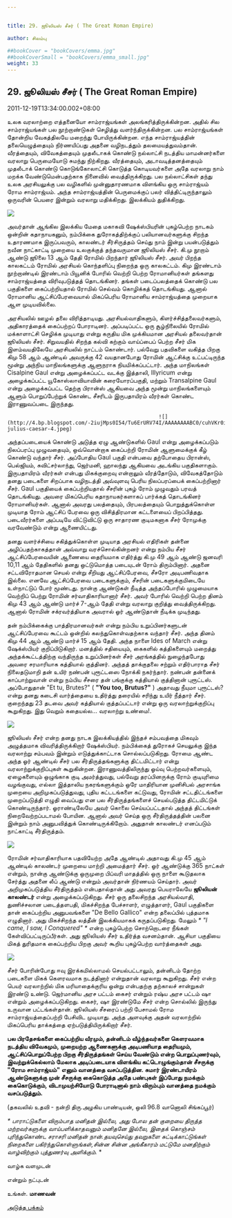 ```yaml
---


title: 29. ஜூலியஸ் சீசர் ( The Great Roman Empire)

author: சிலம்பு

##bookCover = "bookCovers/emma.jpg"
##bookCoverSmall = "bookCovers/emma_small.jpg"
weight: 33
---
```


## 29. ஜூலியஸ் சீசர் ( The Great Roman Empire)

2011-12-19T13:34:00.002+08:00

உலக வரலாற்றை எத்தனையோ சாம்ராஜ்யங்கள் அலங்கரித்திருக்கின்றன. அதில் சில சாம்ராஜ்யங்கள் பல நூற்றாண்டுகள் செழித்து வளர்ந்திருக்கின்றன. பல சாம்ராஜ்யங்கள் தோன்றிய வேகத்திலயே மறைந்து போயிருக்கின்றன. எந்த சாம்ராஜ்யத்தின் தலையெழுத்தையும் நிர்ணயிப்பது அதனை வழிநடத்தும் தலமையத்துவம்தான். வீரத்தையும், விவேகத்தையும் முதலீடாகக் கொண்டு நல்லாட்சி நடத்திய மாமன்னர்களை வரலாறு பெருமையோடு சுமந்து நிற்கிறது. வீரத்தையும், அடாவடித்தனத்தையும் முதலீடாக் கொண்டு கொடுங்கோலாட்சி கொடுத்த கொடியவர்களை அதே வரலாறு நாம் மறக்க வேண்டுமென்பதற்காக நினைவில் வைத்திருக்கிறது. பல நல்லாட்சிகள் தந்து உலக அரசியலுக்கு பல வழிகளில் முன்னுதாரணமாக விளங்கிய ஒரு சாம்ராஜ்யம் ரோம சாம்ராஜ்யம். அந்த சாம்ராஜ்யத்தின் பெருமைக்குப் பலர் வித்திட்டிருந்தாலும் ஒருவரின் பெயரை இன்றும் வரலாறு மதிக்கிறது. இலக்கியம் துதிக்கிறது.

![](http://1.bp.blogspot.com/-an_FJm64cts/Tu7H-jLHLiI/AAAAAAAABDM/hKDWfSmiJOU/s1600/JuliusCaesar.jpg)

அவர்தான் ஆங்கில இலக்கிய மேதை மகாகவி ஷேக்ஸ்பியரின் புகழ்பெற்ற நாடகம் ஒன்றின் கதாநாயகனும், நம்பிக்கை துரோகத்திற்க்குப் பலியானவர்களுக்கு சிறந்த உதாரணமாக இருப்பவரும், காலண்டர் சீர்சிருத்தம் செய்து நாம் இன்று பயன்படுத்தும் நவீன நாட்காட்டி முறையை உலகுக்குத் தந்தவருமான ஜூலியஸ் சீசர். கி.மு நூறாம் ஆண்டு ஜூலை 13 ஆம் தேதி ரோமில் பிறந்தார் ஜூலியஸ் சீசர். அவர் பிறந்த காலகட்டம் ரோமில் அரசியல் கொந்தளிப்பு நிறைந்த ஒரு காலகட்டம். கிமு இரண்டாம் நூற்றாண்டில் இரண்டாம் பியூனிக் போரில் வெற்றி பெற்ற ரோமானியர்கள் தங்களது சாம்ராஜ்யத்தை விரிவுபடுத்தத் தொடங்கினர். தங்கள் படைப்பலத்தைக் கொண்டு பல பகுதிகளை கைப்பற்றியதால் ரோமில் செல்வம் கொழிக்கத் தொடங்கியது. ஆனால் ரோமானிய ஆட்சிப்பேரவையால் மிகப்பெரிய ரோமானிய சாம்ராஜ்யத்தை முறையாக ஆள முடியவில்லை.

அரசியலில் ஊழல் தலை விரித்தாடியது. அரசியல்வாதிகளும், கிளர்ச்சித்தலைவர்களும், அதிகாரத்தைக் கைப்பற்றப் போராடினர். அப்படிப்பட்ட ஒரு சூழ்நிலையில் ரோமில் மக்காளாட்சி செழிக்க முடியாது என்று கருதிய மிக முக்கியமான அரசியல் தலைவர்தான் ஜூலியஸ் சீசர். சிறுவயதில் சிறந்த கல்வி கற்கும் வாய்ப்பைப் பெற்ற சீசர் மிக இளம்வயதிலேயே அரசியலில் நாட்டம் கொண்டார். பல்வேறு பதவிகளை வகித்த பிறகு கிமு 58 ஆம் ஆண்டில் அவருக்கு 42 வயதானபோது ரோமின் ஆட்சிக்கு உட்பட்டிருந்த மூன்று அந்நிய மாநிலங்களுக்கு ஆளுநராக நியமிக்கப்பட்டார். அந்த மாநிலங்கள் Cisalpine Gaul என்று அழைக்கப்பட்ட வடக்கு இத்தாலி, Illyricum என்று அழைக்கப்பட்ட யூகோஸ்லாவியாவின் கரையோரப்பகுதி, மற்றும் Transalpine Gaul என்று அழைக்கப்பட்ட தெற்கு பிரான்ஸ் ஆகியவை அந்த மூன்று மாநிலங்களையும் ஆளும் பொறுப்பேற்றுக் கொண்ட சீசரிடம் இருபதாயிரம் வீரர்கள் கொண்ட இராணுவப்படை இருந்தது.

    
    
                                                     ![](http://4.bp.blogspot.com/-2iujMps0I54/Tu6ErURV74I/AAAAAAAABC0/cuhVKr0iUYY/s320/pictures-julius-caesar-4.jpeg)
    

அந்தப்படையைக் கொண்டு அடுத்த ஏழு ஆண்டுகளில் Gaul என்று அழைக்கப்படும் நிலப்பரப்பு முழுவதையும், ஒவ்வொன்றாக கைப்பற்றி ரோமின் ஆளுமைக்குக் கீழ் கொண்டு வந்தார் சீசர். அப்போதிய Gaul பகுதி என்பவை தற்போதைய பிரான்ஸ், பெல்ஜியம், சுவிட்சர்லாந்து, ஜெர்மனி, ஹாலந்து ஆகியவை அடங்கிய பகுதிகளாகும். இருபதாயிரம் வீரர்கள் என்பது மிகக்குறைவு என்றாலும் வீரத்தோடும், விவேகத்தோடும் தனது படைகளை சிறப்பாக வழிநடத்தி அவ்வுளவு பெரிய நிலப்பரப்பைக் கைப்பற்றினார் சீசர். Gaul பகுதியைக் கைப்பற்றியதால் சீசரின் புகழ் ரோம் முழுவதும் பரவத் தொடங்கியது. அவரை மிகப்பெரிய கதாநாயகர்களாகப் பார்க்கத் தொடங்கினர் ரோமானியர்கள். ஆனால் அவரது பலத்தையும், பிரபலத்தையும் பொறுத்துக்கொள்ள முடியாத ரோம் ஆட்சிப் பேரவை ஒரு விசித்திரமான கட்டளையைப் பிறப்பித்தது. படைவீரர்களை அப்படியே விட்டுவிட்டு ஒரு சாதாரண குடிமகனாக சீசர் ரோமுக்கு வரவேண்டும் என்று ஆணையிட்டது.

தனது வளர்ச்சியை சகித்துக்கொள்ள முடியாத அரசியல் எதிரிகள் தன்னை அழிப்பதற்காகத்தான் அவ்வாறு வரச்சொல்கின்றனர் என்று நம்பிய சீசர் ஆட்சிப்பேரவையின் ஆணையை தைரியமாக எதிர்த்து கி.மு 49 ஆம் ஆண்டு ஜனவரி 10,11 ஆம் தேதிகளில் தனது ஒட்டுமொத்த படையுடன் ரோம் திரும்பினார். அதனை சட்டவிரோதமான செயல் என்று சீறியது ஆட்சிப்பேரவை, சீசரோ அடிபணிவதாக இல்லை. எனவே ஆட்சிப்பேரவை படைகளுக்கும், சீசரின் படைகளுக்குமிடையே உள்நாட்டுப் போர் மூண்டது. நான்கு ஆண்டுகள் நீடித்த அந்தப்போரில் முழுமையாக வெற்றிப் பெற்று ரோமின் சர்வாதிகாரியானார் சீசர். அவர் போரில் வெற்றி பெற்ற தினம் கிமு 43 ஆம் ஆண்டு மார்ச் 7-ஆம் தேதி என்று வரலாறு குறித்து வைத்திருக்கிறது. ஆனால் ரோமின் சக்ரவர்த்தியாக அவரால் ஓர் ஆண்டுதான் நீடிக்க முடிந்தது.

தன் நம்பிக்கைக்கு பாத்திரமானவர்கள் என்று நம்பிய உறுப்பினர்களுடன் ஆட்சிப்பேரவை கூட்டம் ஒன்றில் கலந்துகொள்வதற்காக வந்தார் சீசர். அந்த தினம் கிமு 44 ஆம் ஆண்டு மார்ச் 15 ஆம் தேதி. அந்த நாளை Ides of March என்று ஷேக்ஸ்பியர் குறிப்பிடுகிறார். மனத்தில் சதியையும், கைகளில் கத்திகளையும் மறைத்து அந்தக்கூட்டத்திற்கு வந்திருந்த உறுப்பினர்கள் சீசர் அரங்கத்தில் நுழைந்தபோது அவரை சரமாரியாக கத்தியால் குத்தினர். அந்தத் தாக்குதலை சற்றும் எதிர்பாராத சீசர் நிலைதடுமாறி தன் உயிர் நண்பன் புரூட்டஸை நோக்கி நகர்ந்தார். நண்பன் தன்னைக் காப்பாற்றுவான் என்று நம்பிய சீசரை தன் பங்குக்கு கத்தியால் குத்தினான் புரூட்டஸ். அப்போதுதான் "Et tu, Brutes?" ( **"You too, Brutus?"** ) அதாவது நீயுமா புரூட்டஸ்? என்று தனது கடைசி வார்த்தையை உதிர்த்து தரையில் சரிந்து உயிர் நீத்தார் சீசர். குறைந்தது 23 தடவை அவர் கத்தியால் குத்தப்பட்டார் என்று ஒரு வரலாற்றுக்குறிப்பு கூறுகிறது. இது வெறும் கதையல்ல... வரலாற்று உண்மை!.

![](http://2.bp.blogspot.com/-ST5zpifVVw0/Tu7J7dzQpqI/AAAAAAAABDk/qnfo7yvqwhQ/s320/The+Last+Senate+of+Julius+Caesar.jpg)

ஜூலியஸ் சீசர் என்ற தனது நாடக இலக்கியத்தில் இந்தச் சம்பவத்தை மிகவும் அழுத்தமாக விவரித்திருக்கிறார் ஷேக்ஸ்பியர். நம்பிக்கைத் துரோகச் செயலுக்கு இந்த வரலாற்று சம்பவம் இன்றும் எடுத்துக்காட்டாக சொல்லப்படுகிறது. ரோமை ஆண்ட அந்த ஓர் ஆண்டில் சீசர் பல சீர்திருத்தங்களுக்கு திட்டமிட்டார் என்று வரலாற்றுக்குறிப்புகள் கூறுகின்றன. இராணுவத்திலிருந்து ஓய்வு பெற்றவர்களையும், ஏழைகளையும் ஒழுங்காக குடி அமர்த்துவது, பல்வேறு தரப்பினருக்கு ரோம் குடியுரிமை வழங்குவது, எல்லா இத்தாலிய நகரங்களுக்கும் ஒரே மாதிரியான முனிசிபல் அரசாங்க முறையை அறிமுகப்படுத்துவது, புதிய கட்டடங்களை கட்டுவது, ரோமின் சட்டதிட்டங்களை முறைப்படுத்தி எழுதி வைப்பது என பல சீர்திருத்தங்களைச் செயல்படுத்த திட்டமிட்டுக் கொண்டிருந்தார். ஓராண்டிலேயே அவர் கொலை செய்யப்பட்டதால் அந்தத் திட்டங்கள் நிறைவேற்றப்படாமல் போயின. ஆனால் அவர் செய்த ஒரு சீர்திருத்தத்தின் பலனை இன்றும் நாம் அனுபவித்துக் கொண்டிருக்கிறோம். அதுதான் காலண்டர் எனப்படும் நாட்காட்டி சீர்திருத்தம்.

![](http://1.bp.blogspot.com/-g119up6cCko/Tu7IYpjR4fI/AAAAAAAABDc/PtSVh8FTzxU/s1600/images.jpg)

ரோமின் சர்வாதிகாரியாக பதவியேற்ற அதே ஆண்டில் அதாவது கி.மு 45 ஆம் ஆண்டில் காலண்டர் முறையை மாற்றி அமைத்தார் சீசர். ஓர் ஆண்டுக்கு 365 நாட்கள் என்றும், நான்கு ஆண்டுக்கு ஒருமுறை பிப்வரி மாதத்தில் ஒரு நாளை கூடுதலாக சேர்த்து அதனை லீப் ஆண்டு என்றும் அவர்தான் நிர்ணயம் செய்தார். அவர் அறிமுகப்படுத்திய சீர்திருத்தம் என்பதால்தான் அது அவரது பெயராலேயே **ஜூலியன் காலண்டர்** என்று அழைக்கப்படுகிறது. சீசர் ஒரு தலைசிறந்த அரசியல்வாதி, துணிச்சலான படைத்தளபதி, மிகச்சிறந்த பேச்சாளர், எழுத்தாளர், Gaul பகுதிகளை தான் கைப்பற்றிய அனுபவங்களை "De Bello Gallico" என்ற தலைப்பில் புத்தமாக எழுதினார். அது மிகச்சிறந்த லத்தீன் இலக்கியமாகக் கருதப்படுகிறது. மேலும் _* "I came, I saw, I Conquered" *_ என்ற புகழ்பெற்ற சொற்றொடரை நீங்கள் கேள்விப்பட்டிருப்பீர்கள். அது ஜூலியஸ் சீசர் உதிர்த்த வசனம்தான். ஆசியா பகுதியை மிகத் துரிதமாக கைப்பற்றிய பிறகு அவர் கூறிய புகழ்பெற்ற வார்த்தைகள் அது.

![](http://4.bp.blogspot.com/-Zl2fMGCg_WM/Tu7IRoQoi6I/AAAAAAAABDU/v6HvASbLg1Y/s320/ELT200805080508565432390.JPG)

சீசர் போரின்போது ஈவு இரக்கமில்லாமல் செயல்பட்டாலும், தன்னிடம் தோற்ற படைகளை மிகக் கெளரவமாக நடத்தினார் என்றுதான் வரலாறு கூறுகிறது. சீசர் என்ற பெயர் வரலாற்றில் மிக மரியாதைக்குரிய ஒன்று என்பதற்கு தற்காலச் சான்றுகள் இரண்டு உண்டு. ஜெர்மானிய அரச பட்டம் கைசர் என்றும் ரஷ்ய அரச பட்டம் ஷா என்றும் அழைக்கப்படுகிறது. கைசர், ஷா இரண்டுமே சீசர் என்ற சொல்லில் இருந்து உருவான பட்டங்கள்தான். ஜூலியஸ் சீசரைப் பற்றி பேசாமல் ரோம சாம்ராஜ்யத்தைப்பற்றி பேசிவிட முடியாது. அந்த அளவுக்கு அதன் வரலாற்றில் மிகப்பெரிய தாக்கத்தை ஏற்படுத்தியிருக்கிறார் சீசர்.

**பல பிரதேசங்களை கைப்பற்றிய வீரமும், தன்னிடம் வீழ்ந்தவர்களை கெளரவமாக நடத்திய விவேகமும், முறையற்ற ஆணைகளுக்கு அடிபணியாத தைரியமும், ஆட்சிப்பொறுப்பேற்ற பிறகு சீர்திருத்தங்கள் செய்ய வேண்டும் என்ற பொறுப்புணர்வும், இவற்றுக்கெல்லாம் மேலாக அடிப்படையாக விளங்கிய கட்டொழுங்கும்தான் சீசருக்கு "ரோம சாம்ராஜ்யம்" எனும் வானத்தை வசப்படுத்தின. சுமார் இரண்டாயிரம் ஆண்டுகளுக்கு முன் சீசருக்கு கைகொடுத்த அதே பண்புகள் இப்போது நமக்கும் கைகொடுக்கும், விடாமுயற்சியோடு போராடினால் நாம் விரும்பும் வானத்தை நமக்கும் வசப்படுத்தும்.**

(தகவலில் உதவி - நன்றி திரு.அழகிய பாண்டியன், ஒலி 96.8 வானொலி சிங்கப்பூர்)

_* _பாராட்டுகளை விரும்பாத மனிதன் இல்லை, அது போல தன் குறையை திருத்த மற்றவர்களுக்கு வாய்பளிக்காதவனும் மனிதனே இல்லை, இதைக் கொஞ்சம் புரிந்துகொண்ட சராசரி மனிதன் நான்.தயவுசெய்து தவறுகளை சுட்டிக்காட்டுங்கள் நிறைகளை பகிர்ந்துகொள்ளுங்கள்,சின்ன சின்ன அங்கீகாரம் மட்டுமே மனதிற்கும் வாழ்விற்கும் புத்துணர்வு அளிக்கும்.__ *

வாழ்க வளமுடன்

என்றும் நட்புடன்

உங்கள். **மாணவன்**

[அடுத்த பக்கம்](varalatru_nayagarkal_34)